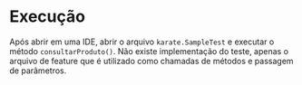 # Execução
Após abrir em uma IDE, abrir o arquivo `karate.SampleTest` e executar o método `consultarProduto()`.
Não existe implementação do teste, apenas o arquivo de feature que é utilizado como chamadas de métodos e passagem de parâmetros.